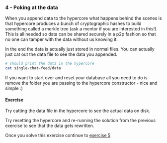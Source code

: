 ### 4 - Poking at the data

When you append data to the hypercore what happens behind the scenes is that hypercore produces a bunch of cryptographic hashes to build something called a merkle tree (ask a mentor if you are interested in this!). This is all needed so data can be shared securely in a p2p fashion so that no one can tamper with the data without us knowing it.

In the end the data is actually just stored in normal files. You can actually just cat out the data file to see the data you appended.

```sh
# should print the data in the hypercore
cat single-chat-feed/data
```

If you want to start over and reset your database all you need to do is remove the folder you are passing to the hypercore constructor - nice and simple :)

#### Exercise

Try catting the data file in the hypercore to see the actual data on disk.

Try resetting the hypercore and re-running the solution from the previous exercise to see that the data gets rewritten.

Once you solve this exercise continue to [exercise 5](05.html)
